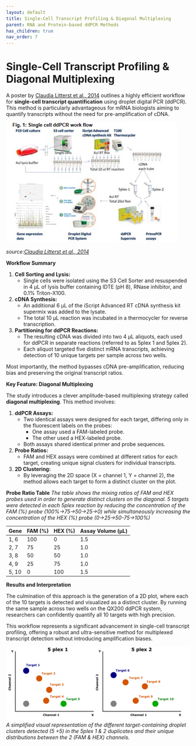 ```yaml
---
layout: default
title: Single-Cell Transcript Profiling & Diagonal Multiplexing
parent: RNA and Protein-based ddPCR Methods
has_children: true
nav_order: 7
---
```


# Single-Cell Transcript Profiling & Diagonal Multiplexing


A poster by [Claudia Litterst et al., 2014](<https://www.bioradiations.com/wp-content/uploads/2015/05/rapid-and-ultra-sensitive-single-cell-transcript-profiling-with-droplet-digital-pcr-ddpcr-application-to-neuronal-differentiation.pdf>) outlines a highly efficient workflow for **single-cell transcript quantification** using droplet digital PCR (ddPCR). This method is particularly advantageous for mRNA biologists aiming to quantify transcripts without the need for pre-amplification of cDNA.

![image.png](Single-Cell%20Transcript%20Profiling%20&%20Diagonal%20Multiplexing/image.png)

*source:[Claudia Litterst et al., 2014](<https://www.bioradiations.com/wp-content/uploads/2015/05/rapid-and-ultra-sensitive-single-cell-transcript-profiling-with-droplet-digital-pcr-ddpcr-application-to-neuronal-differentiation.pdf>)*


**Workflow Summary**

1. **Cell Sorting and Lysis:**
    - Single cells were isolated using the S3 Cell Sorter and resuspended in 4 µL of lysis buffer containing IDTE (pH 8), RNase inhibitor, and 0.1% Triton-X100.
2. **cDNA Synthesis:**
    - An additional 6 µL of the iScript Advanced RT cDNA synthesis kit supermix was added to the lysate.
    - The total 10 µL reaction was incubated in a thermocycler for reverse transcription.
3. **Partitioning for ddPCR Reactions:**
    - The resulting cDNA was divided into two 4 µL aliquots, each used for ddPCR in separate reactions (referred to as 5plex 1 and 5plex 2).
    - Each aliquot targeted five distinct mRNA transcripts, achieving detection of 10 unique targets per sample across two wells.

Most importantly, the method bypasses cDNA pre-amplification, reducing bias and preserving the original transcript ratios.


**Key Feature: Diagonal Multiplexing**

The study introduces a clever amplitude-based multiplexing strategy called **diagonal multiplexing**. This method involves:

1. **ddPCR Assays:**
    - Two identical assays were designed for each target, differing only in the fluorescent labels on the probes:
        - One assay used a FAM-labeled probe.
        - The other used a HEX-labeled probe.
    - Both assays shared identical primer and probe sequences.
2. **Probe Ratios:**
    - FAM and HEX assays were combined at different ratios for each target, creating unique signal clusters for individual transcripts.
3. **2D Clustering:**
    - By leveraging the 2D space (X = channel 1, Y = channel 2), the method allows each target to form a distinct cluster on the plot.

**Probe Ratio Table**
*The table shows the mixing ratios of FAM and HEX probes used in order to generate distinct clusters on the diagonal. 5 targets were detected in each 5plex reaction by reducing the concentration of the FAM (%) probe (100%->75->50->25->0) while simultaneously increasing the concentration of the HEX (%) probe (0->25->50-75->100%)*

| **Gene** | **FAM (%)** | **HEX (%)** | **Assay Volume (µL)** |
| --- | --- | --- | --- |
| 1, 6 | 100 | 0 | 1.5 |
| 2, 7 | 75 | 25 | 1.0 |
| 3, 8 | 50 | 50 | 1.0 |
| 4, 9 | 25 | 75 | 1.0 |
| 5, 10 | 0 | 100 | 1.5 |


**Results and Interpretation**

The culmination of this approach is the generation of a 2D plot, where each of the 10 targets is detected and visualized as a distinct cluster. By running the same sample across two wells on the QX200 ddPCR system, researchers can confidently quantify all 10 targets with high precision.

This workflow represents a significant advancement in single-cell transcript profiling, offering a robust and ultra-sensitive method for multiplexed transcript detection without introducing amplification biases.

![diagonal.png](Single-Cell%20Transcript%20Profiling%20&%20Diagonal%20Multiplexing/diagonal.png)
*A simplified visual representation of the different target-containing droplet clusters detected (5 +5) in the 5plex 1 & 2 duplicates and their unique distributions between the 2 (FAM & HEX) channels.*
